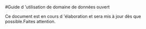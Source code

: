 #Guide d 'utilisation de domaine de données ouvert

Ce document est en cours d 'élaboration et sera mis à jour dès que possible.Faites attention.